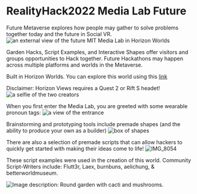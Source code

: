 # RealityHack2022 Media Lab Future
Future Metaverse explores how people may gather to solve problems together today and the future in Social VR. 
![an external view of the future MIT Media Lab in Horizon Worlds](./Videos/exterior_perspective_gif.gif)

Garden Hacks, Script Examples, and Interactive Shapes offer visitors and groups opportunities to Hack together. Future Hackathons may happen across multiple platforms and worlds in the Metaverse.

Built in Horizon Worlds. You can explore this world using this [link](https://www.oculus.com/vr/5107373709328441/)

Disclaimer: Horizon Views requires a Quest 2 or Rift S headet! 
![a selfie of the two creators](https://user-images.githubusercontent.com/30807117/160246541-e03b4bd1-98e2-4203-bb4b-f4d3e0f1aa03.jpg)

When you first enter the Media Lab, you are greeted with some wearable pronoun tags:
![a view of the entrance](https://user-images.githubusercontent.com/30807117/160245983-bd3f1e97-631a-48a4-b5dd-662925bbb9c7.png)

Brainstorming and prototyping tools include premade shapes (and the ability to produce your own as a builder)
![box of shapes](https://user-images.githubusercontent.com/30807117/160245329-7b28dfd5-0ef7-4b47-82b7-166d6b9da4e0.jpg)

There are also a selection of premade scripts that can allow hackers to quickly get started with making their ideas come to life!
![IMG_8054](https://user-images.githubusercontent.com/30807117/160245424-22485381-e1ae-4976-8e5e-8503ec41aba0.jpg)

These script examples were used in the creation of this world. Community Script-Writers include: Flutt3r, Laex, burnbuns, aelichung, & betterworldmuseum.

![Image description: Round garden with cacti and mushrooms.](https://user-images.githubusercontent.com/60051910/160248882-34ee9feb-476c-4d4d-9c80-eda95449d778.jpg)
